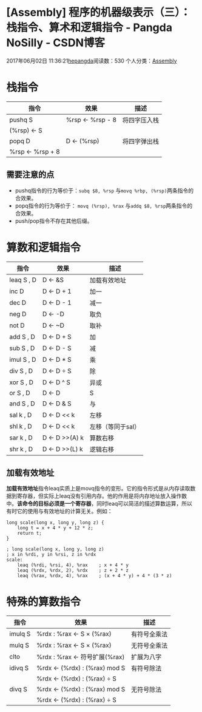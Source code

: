 # [Assembly] 程序的机器级表示（三）：栈指令、算术和逻辑指令 - Pangda NoSilly - CSDN博客

2017年06月02日 11:36:21[hepangda](https://me.csdn.net/hepangda)阅读数：530
个人分类：[Assembly](https://blog.csdn.net/hepangda/article/category/6946087)



# 栈指令
|指令|效果|描述|
|----|----|----|
|pushq    S|%rsp ← %rsp - 8|将四字压入栈|
|(%rsp) ← S| | |
|popq    D|D ← (%rsp)|将四字弹出栈|
|%rsp ← %rsp + 8| | |

## 需要注意的点
- pushq指令的行为等价于：`subq $8, %rsp` 与`movq %rbp, (%rsp)`两条指令的合效果。
- popq指令的行为等价于： `movq (%rsp), %rax` 与`addq $8, %rsp`两条指令的合效果。
- push/pop指令不存在其他后缀。

# 算数和逻辑指令
|指令|效果|描述|
|----|----|----|
|leaq S , D|D ← &S|加载有效地址|
|inc D|D ← D + 1|加一|
|dec D|D ← D - 1|减一|
|neg D|D ← -D|取负|
|not D|D ← ~D|取补|
|add S , D|D ← D + S|加|
|sub S , D|D ← D - S|减|
|imul S , D|D ← D * S|乘|
|div S , D|D ← D ÷ S|除|
|xor S , D|D ← D ^ S|异或|
|or S , D|D ← D | S|或|
|and S , D|D ← D & S|与|
|sal k , D|D ← D << k|左移|
|shl k , D|D ← D << k|左移（等同于sal）|
|sar k , D|D ← D >>(A) k|算数右移|
|shr k , D|D ← D >>(L) k|逻辑右移|

## 加载有效地址

**加载有效地址**指令leaq实质上是movq指令的变形。它的指令形式是从内存读取数据到寄存器，但实际上leaq没有引用内存。他的作用是将内存地址放入操作数中。**该命令的目标必须是一个寄存器**，同时leaq可以简洁的描述算数运算，所以有时它的使用与有效地址的计算无关。例如：

```
long scale(long x, long y, long z) {
    long t = x + 4 * y + 12 * z;
    return t;
}
```

```
; long scale(long x, long y, long z)
; x in %rdi, y in %rsi, z in %rdx
scale:
    leaq (%rdi, %rsi, 4), %rax    ; x + 4 * y
    leaq (%rdx, %rdx, 2), %rdx    ; z + 2 * z
    leaq (%rax, %rdx, 4), %rax    ; (x + 4 * y) + 4 * (3 * z)
```

# 特殊的算数指令
|指令|效果|描述|
|----|----|----|
|imulq S|%rdx : %rax ← S × (%rax)|有符号全乘法|
|mulq S|%rdx : %rax ← S × (%rax)|无符号全乘法|
|clto|%rdx : %rax ← 符号扩展(%rax)|扩展为八字|
|idivq S|%rdx ← (%rdx) : (%rax) mod S|有符号除法|
||%rdx ← (%rdx) : (%rax) ÷ S||
|divq S|%rdx ← (%rdx) : (%rax) mod S|无符号除法|
||%rdx ← (%rdx) : (%rax) ÷ S||


